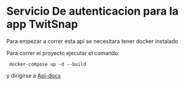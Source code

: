 # Servicio De autenticacion para la app TwitSnap

Para empezar a correr esta api se necesitara tener docker instalado

Para correr el proyecto ejecutar el comando:

` docker-compose up -d --build`

y dirigirse a [Api-docs](http://localhost:5000/api-docs)
